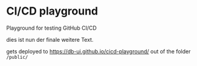 # CI/CD playground

Playground for testing GitHub CI/CD

dies ist nun der finale weitere Text.

gets deployed to https://db-ui.github.io/cicd-playground/ out of the folder `/public/`
